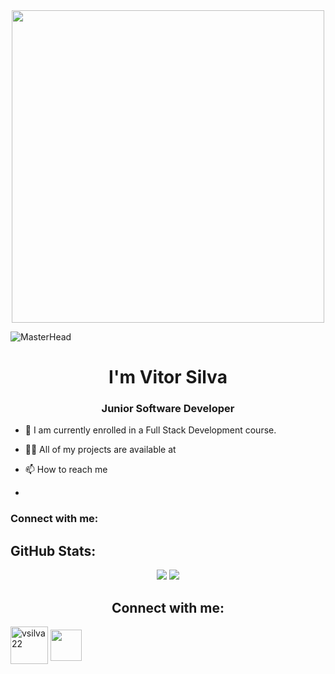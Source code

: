 <div id="header" align="center">
  <img src="https://i.giphy.com/media/v1.Y2lkPTc5MGI3NjExYjgyenpxbnQxM3BqcmJrMmh2MW9rNm5paXVqY3piajRod20xOThpZCZlcD12MV9pbnRlcm5hbF9naWZfYnlfaWQmY3Q9cw/Qo2dupDib32rkTY4hX/giphy.gif" width="500"/>
</div>



![MasterHead](https://www.pantechautos.co.uk/wp-content/uploads/2022/03/Vehicle-Diagnostic-Test-Guildford-scaled.jpg)
<h1 align="center">I'm Vitor Silva</h1>
<h3 align="center">Junior Software Developer</h3>

- 🌱 I am currently enrolled in a Full Stack Development course.

- 👨‍💻 All of my projects are available at 

- 📫 How to reach me 

- 

<h3 align="left">Connect with me:</h3>


##  GitHub Stats:
<div id="aksjd" align="center">
    
![](https://github-readme-streak-stats.herokuapp.com/?user=VSilva4ALL&theme=shadow_blue&hide_border=true)
![](https://github-readme-stats.vercel.app/api/top-langs/?username=VSilva4ALL&theme=shadow_blue&hide_border=true&include_all_commits=true&count_private=true&layout=compact)

## Connect with me:

<div id="akjd" align="left">
  
<a href="https://discord.gg/vsilva22" target="blank"><img align="center" src="https://raw.githubusercontent.com/rahuldkjain/github-profile-readme-generator/master/src/images/icons/Social/discord.svg" alt="vsilva22" height="60" width="60" /></a>
<a href="https://linkedin.com/in/" target="blank"><img align="center" src="https://raw.githubusercontent.com/rahuldkjain/github-profile-readme-generator/master/src/images/icons/Social/linked-in-alt.svg" alt="" height="50" width="50" /></a>

</div>

